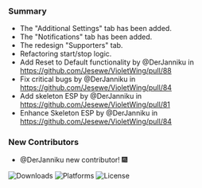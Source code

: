 ### Summary

- The "Additional Settings" tab has been added.
- The "Notifications" tab has been added.
- The redesign "Supporters" tab.
- Refactoring start/stop logic.
- Add Reset to Default functionality by @DerJanniku in https://github.com/Jesewe/VioletWing/pull/88
- Fix critical bugs by @DerJanniku in https://github.com/Jesewe/VioletWing/pull/84
- Add skeleton ESP by @DerJanniku in https://github.com/Jesewe/VioletWing/pull/81
- Enhance Skeleton ESP by @DerJanniku in https://github.com/Jesewe/VioletWing/pull/84

### New Contributors

- @DerJanniku new contributor! 🎆

![Downloads](https://img.shields.io/github/downloads/Jesewe/VioletWing/v1.2.5.3/total?style=for-the-badge&logo=github&color=D5006D) ![Platforms](https://img.shields.io/badge/platform-Windows-blue?style=for-the-badge&color=D5006D) ![License](https://img.shields.io/github/license/jesewe/cs2-triggerbot?style=for-the-badge&color=D5006D)
